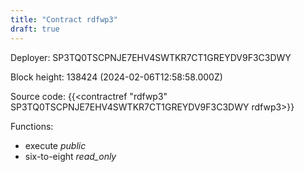 ```yaml
---
title: "Contract rdfwp3"
draft: true
---
```

Deployer: SP3TQ0TSCPNJE7EHV4SWTKR7CT1GREYDV9F3C3DWY


 



Block height: 138424 (2024-02-06T12:58:58.000Z)

Source code: {{<contractref "rdfwp3" SP3TQ0TSCPNJE7EHV4SWTKR7CT1GREYDV9F3C3DWY rdfwp3>}}

Functions:

* execute _public_
* six-to-eight _read_only_
